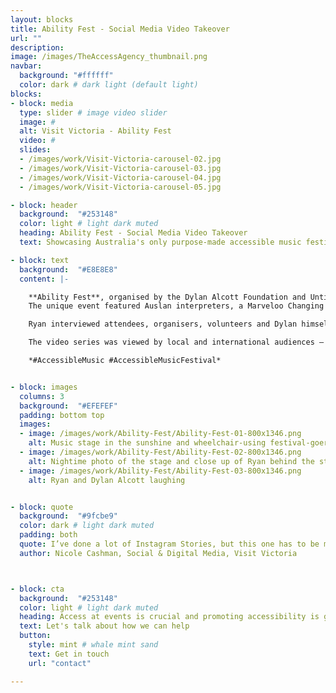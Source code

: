 ```yaml
---
layout: blocks
title: Ability Fest - Social Media Video Takeover
url: ""
description:
image: /images/TheAccessAgency_thumbnail.png
navbar:
  background: "#ffffff"
  color: dark # dark light (default light)
blocks:
- block: media
  type: slider # image video slider
  image: #
  alt: Visit Victoria - Ability Fest
  video: #
  slides:
  - /images/work/Visit-Victoria-carousel-02.jpg
  - /images/work/Visit-Victoria-carousel-03.jpg
  - /images/work/Visit-Victoria-carousel-04.jpg
  - /images/work/Visit-Victoria-carousel-05.jpg

- block: header
  background:  "#253148"
  color: light # light dark muted
  heading: Ability Fest - Social Media Video Takeover
  text: Showcasing Australia's only purpose-made accessible music festival.

- block: text
  background:  "#E8E8E8"
  content: |-

    **Ability Fest**, organised by the Dylan Alcott Foundation and Untitled Group, is Australia’s only fully accessible and inclusive music festival. The 2021 event was held in Melbourne’s Alexandra Gardens with top-notch acts like *Alex the Astronaut*, *Illy*, *Pecking Duck*, *What So Not* and *Confidence Man*.
    The unique event featured Auslan interpreters, a Marveloo Changing Places toilet, accessible toilets, ramps and matting throughout, a sensory chill zone, Bindi Maps beacon navigation, elevated viewing platforms, dog guide relief and water bowls, quiet areas and lots more.

    Ryan interviewed attendees, organisers, volunteers and Dylan himself about the vision and purpose of the day. Given ‘Access All Areas’ the goal was to show slices of the event as the day rolled on. Ryan filmed and edited the video highlights and patched them across to Visit Victoria for release. He also looked at other accessible music venues across the city too – for year-round entertainment in our dynamic city.

    The video series was viewed by local and international audiences – showcasing Melbourne as a safe inclusive and accessible city – reinforcing our liveable city credentials.

    *#AccessibleMusic #AccessibleMusicFestival*


- block: images
  columns: 3
  background:  "#EFEFEF"
  padding: bottom top
  images:
  - image: /images/work/Ability-Fest/Ability-Fest-01-800x1346.png
    alt: Music stage in the sunshine and wheelchair-using festival-goer smiling   
  - image: /images/work/Ability-Fest/Ability-Fest-02-800x1346.png
    alt: Nightime photo of the stage and close up of Ryan behind the stage
  - image: /images/work/Ability-Fest/Ability-Fest-03-800x1346.png
    alt: Ryan and Dylan Alcott laughing


- block: quote
  background:  "#9fcbe9"
  color: dark # light dark muted
  padding: both
  quote: I’ve done a lot of Instagram Stories, but this one has to be my favourite ...and if you’re interested in accessible tourism content creation, Ryan Smith is your guy
  author: Nicole Cashman, Social & Digital Media, Visit Victoria



- block: cta
  background:  "#253148"
  color: light # light dark muted
  heading: Access at events is crucial and promoting accessibility is good marketing
  text: Let's talk about how we can help
  button:
    style: mint # whale mint sand
    text: Get in touch
    url: "contact"

---
```

